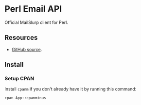 # Perl Email API
Official MailSlurp client for Perl.

## Resources
- [GitHub source](https://github.com/mailslurp/mailslurp-client-perl).

## Install

### Setup CPAN
Install `cpanm` if you don't already have it by running this command:

```bash
cpan App::cpanminus
```